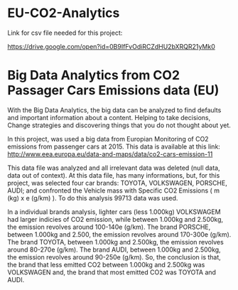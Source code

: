 # EU-CO2-Analytics

Link for csv file needed for this project:

https://drive.google.com/open?id=0B9IfFvOdiRCZdHU2bXRQR21yMk0


# Big Data Analytics from CO2 Passager Cars Emissions data (EU)

With the Big Data Analytics, the big data can be analyzed to find defaults and important information about a content. Helping to take decisions, Change strategies and discovering things that you do not thought about yet.

In this project, was used a big data from Europian Monitoring of CO2 emissions from passenger cars at 2015. This data is available at this link: http://www.eea.europa.eu/data-and-maps/data/co2-cars-emission-11

This data file was analyzed and all irrelevant data was deleted (null data, data out of context). At this data file, has many informations, but, for this project, was selected four car brands: TOYOTA, VOLKSWAGEN, PORSCHE, AUDI; and confronted the Vehicle mass with Specific CO2 Emissions ( m (kg) x e (g/km) ). To do this analysis 99713 data was used.

In a individual brands analysis, lighter cars (less 1.000kg) VOLKSWAGEM had larger indicies of CO2 emission,  while between 1.000kg and 2.500kg,  the emission revolves around 100-140e (g/km). The brand PORSCHE, between 1.000kg and 2.500, the emission revolves around 170-300e (g/km). The brand TOYOTA, between 1.000kg and 2.500kg, the emission revolves around 80-270e (g/km). The brand AUDI, between 1.000kg and 2.500kg, the emission revolves around 90-250e (g/km). So, the conclusion is that, the brand that less emitted CO2 between 1.000kg and 2.500kg was VOLKSWAGEN and, the brand that most emitted CO2 was TOYOTA and AUDI.
